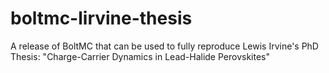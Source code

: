 # boltmc-lirvine-thesis
A release of BoltMC that can be used to fully reproduce Lewis Irvine's PhD Thesis: "Charge-Carrier Dynamics in Lead-Halide Perovskites"
